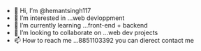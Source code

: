 - 👋 Hi, I’m @hemantsingh117
- 👀 I’m interested in ...web devloppment 
- 🌱 I’m currently learning ...front-end + backend
- 💞️ I’m looking to collaborate on ...web dev projects
- 📫 How to reach me ...8851103392 you can dierect contact me 

<!---
hemantsingh117/hemantsingh117 is a ✨ special ✨ repository because its `README.md` (this file) appears on your GitHub profile.
You can click the Preview link to take a look at your changes.
--->
